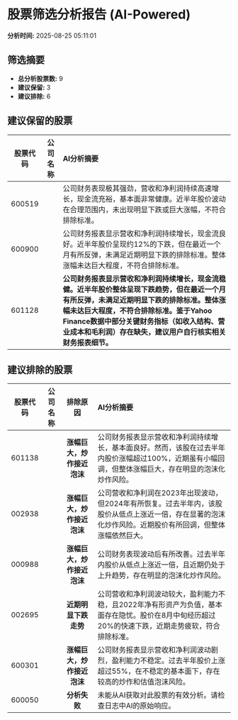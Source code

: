 # 股票筛选分析报告 (AI-Powered)

**分析时间:** 2025-08-25 05:11:01

## 筛选摘要

- **总分析股票数:** 9
- **建议保留:** 3
- **建议排除:** 6

## 建议保留的股票

| 股票代码 | 公司名称 | AI分析摘要 |
|:---:|:---:|:---|
| 600519 |  | 公司财务表现极其强劲，营收和净利润持续高速增长，现金流充裕，基本面非常健康。近半年股价波动在合理范围内，未出现明显下跌或巨大涨幅，不符合排除标准。 |
| 600900 |  | 公司财务报表显示营收和净利润持续增长，现金流良好。近半年股价呈现约12%的下跌，但在最近一个月有所反弹，未满足近期明显下跌的排除标准。整体涨幅未达巨大程度，不符合排除标准。 |
| 601128 |  | **公司财务报表显示营收和净利润持续增长，现金流稳健。近半年股价整体呈现下跌趋势，但在最近一个月有所反弹，未满足近期明显下跌的排除标准。整体涨幅未达巨大程度，不符合排除标准。鉴于Yahoo Finance数据中部分关键财务指标（如收入结构、营业成本和毛利润）存在缺失，建议用户自行核实相关财务报表细节。** |

## 建议排除的股票

| 股票代码 | 公司名称 | 排除原因 | AI分析摘要 |
|:---:|:---:|:---:|:---|
| 601138 |  | **涨幅巨大，炒作接近泡沫** | 公司财务报表显示营收和净利润持续增长，基本面良好。然而，该股在过去半年内股价涨幅超过100%，近期虽有小幅回调，但整体涨幅巨大，存在明显的泡沫化炒作风险。 |
| 002938 |  | **涨幅巨大，炒作接近泡沫** | 公司营收和净利润在2023年出现波动，但2024年有所恢复。过去半年内，该股股价从低点上涨近一倍，存在显著的泡沫化炒作风险。近期股价有所回调，但整体涨幅依然巨大。 |
| 000988 |  | **涨幅巨大，炒作接近泡沫** | 公司财务表现波动后有所改善。过去半年内股价从低点上涨近一倍，且近期仍处于上升趋势，存在明显的泡沫化炒作风险。 |
| 002695 |  | **近期明显下跌走势** | 公司营收和净利润波动较大，盈利能力不稳，且2022年净有形资产为负值，基本面存在隐忧。股价在8月中旬经历超过20%的快速下跌，近期走势疲软，符合排除标准。 |
| 600301 |  | **涨幅巨大，炒作接近泡沫** | 公司财务报表显示营收和净利润波动剧烈，盈利能力不稳定。过去半年股价上涨超过55%，在不稳定的基本面下，存在较高的炒作和估值泡沫风险。 |
| 600050 |  | **分析失败** | 未能从AI获取对此股票的有效分析。请检查日志中AI的原始响应。 |
